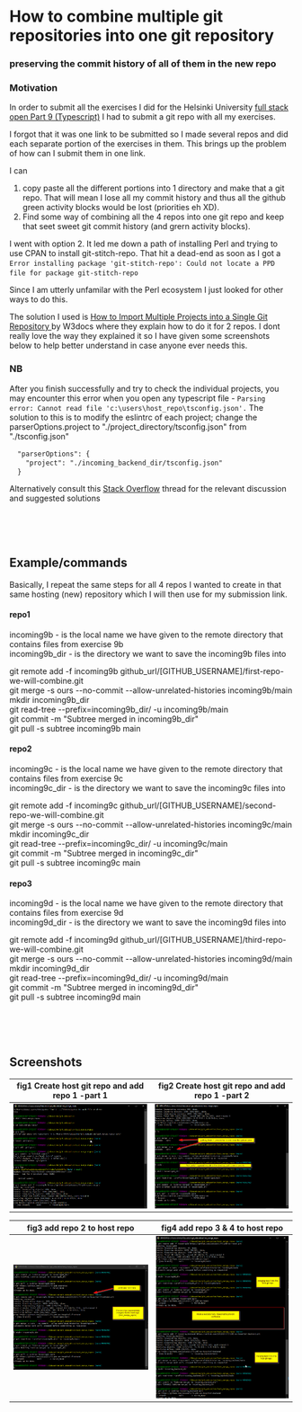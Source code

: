 # How to combine multiple git repositories into one git repository
### preserving the commit history of all of them in the new repo

### Motivation
In order to submit all the exercises I did for the Helsinki University [full stack open Part 9 (Typescript)](https://fullstackopen.com/en/part9) I had to submit a git repo with all my exercises.

I forgot that it was one link to be submitted so I made several repos and did each separate portion of the exercises in them. This brings up the problem of how can I submit them in one link.

I can 
1. copy paste all the different portions into 1 directory and make that a git repo. That will mean I lose all my commit history and thus all the github green activity blocks would be lost (priorities eh XD).
2. Find some way of combining all the 4 repos into one git repo and keep that seet sweet git commit history (and grern activity blocks).

I went with option 2. It led me down a path of installing Perl and trying to use CPAN to install git-stitch-repo. That hit a dead-end  as soon as I got a 
`Error installing package 'git-stitch-repo': Could not locate a PPD file for package git-stitch-repo`

Since I am utterly unfamilar with the Perl ecosystem I just looked for other ways to do this.

The solution I used is [How to Import Multiple Projects into a Single Git Repository ](https://www.w3docs.com/snippets/git/how-to-import-multiple-projects-into-a-single-git-repository.html) by W3docs where they explain how to do it for 2 repos.
I dont really love the way they explained it so I have given some screenshots below to help better understand in case anyone ever needs this.

### NB
After you finish successfully and try to check the individual projects, you may encounter this error when you open any typescript file -
`Parsing error: Cannot read file 'c:\users\host_repo\tsconfig.json'.`
The solution to this is to modify the eslintrc of each project; change the parserOptions.project to "./project_directory/tsconfig.json" from "./tsconfig.json"
```
  "parserOptions": {
    "project": "./incoming_backend_dir/tsconfig.json"
  }
  ```
  Alternatively consult this [Stack Overflow](https://stackoverflow.com/questions/64933543/parsing-error-cannot-read-file-tsconfig-json-eslint) thread for the relevant discussion and suggested solutions


<br><br><br>

## Example/commands
Basically, I repeat the same steps for all 4 repos I wanted to create in that same hosting (new) repository which I will then use for my submission link.

#### repo1
incoming9b 		- is the local name we have given to the remote directory that contains files from exercise 9b<br>
incoming9b_dir	- is the directory we want to save the incoming9b files into<br>

git remote add -f incoming9b github_url/[GITHUB_USERNAME]/first-repo-we-will-combine.git<br>
git merge -s ours --no-commit --allow-unrelated-histories incoming9b/main<br>
mkdir incoming9b_dir<br>
git read-tree --prefix=incoming9b_dir/ -u incoming9b/main<br>
git commit -m "Subtree merged in incoming9b_dir"<br>
git pull -s subtree incoming9b main<br>

#### repo2
incoming9c 		- is the local name we have given to the remote directory that contains files from exercise 9c<br>
incoming9c_dir	- is the directory we want to save the incoming9c files into<br>

git remote add -f incoming9c github_url/[GITHUB_USERNAME]/second-repo-we-will-combine.git<br>
git merge -s ours --no-commit --allow-unrelated-histories incoming9c/main<br>
mkdir incoming9c_dir<br>
git read-tree --prefix=incoming9c_dir/ -u incoming9c/main<br>
git commit -m "Subtree merged in incoming9c_dir"<br>
git pull -s subtree incoming9c main<br>

#### repo3
incoming9d 		- is the local name we have given to the remote directory that contains files from exercise 9d<br>
incoming9d_dir	- is the directory we want to save the incoming9d files into<br>

git remote add -f incoming9d github_url/[GITHUB_USERNAME]/third-repo-we-will-combine.git<br>
git merge -s ours --no-commit --allow-unrelated-histories incoming9d/main<br>
mkdir incoming9d_dir<br>
git read-tree --prefix=incoming9d_dir/ -u incoming9d/main<br>
git commit -m "Subtree merged in incoming9d_dir"<br>
git pull -s subtree incoming9d main<br>




<br><br><br>
## Screenshots

| fig1 Create host git repo and add repo 1 -part 1 | fig2 Create host git repo and add repo 1 -part 2|
|------------|-------------| 
| ![screenshot from my bash terminal as I did it for all 4 repos- part 1](./images/merge_multiple_repos_into1_1.png)| ![screenshot from my bash terminal as I did it for all 4 repos- part 2](./images/merge_multiple_repos_into1_2.png) |

| fig3 add repo 2 to host repo   | fig4 add repo 3 & 4 to host repo  |
|------------|-------------| 
| ![screenshot from my bash terminal as I did it for all 4 repos- part 3](./images/merge_multiple_repos_into1_3.png)| ![screenshot from my bash terminal as I did it for all 4 repos- part 4](./images/merge_multiple_repos_into1_4.png) |
